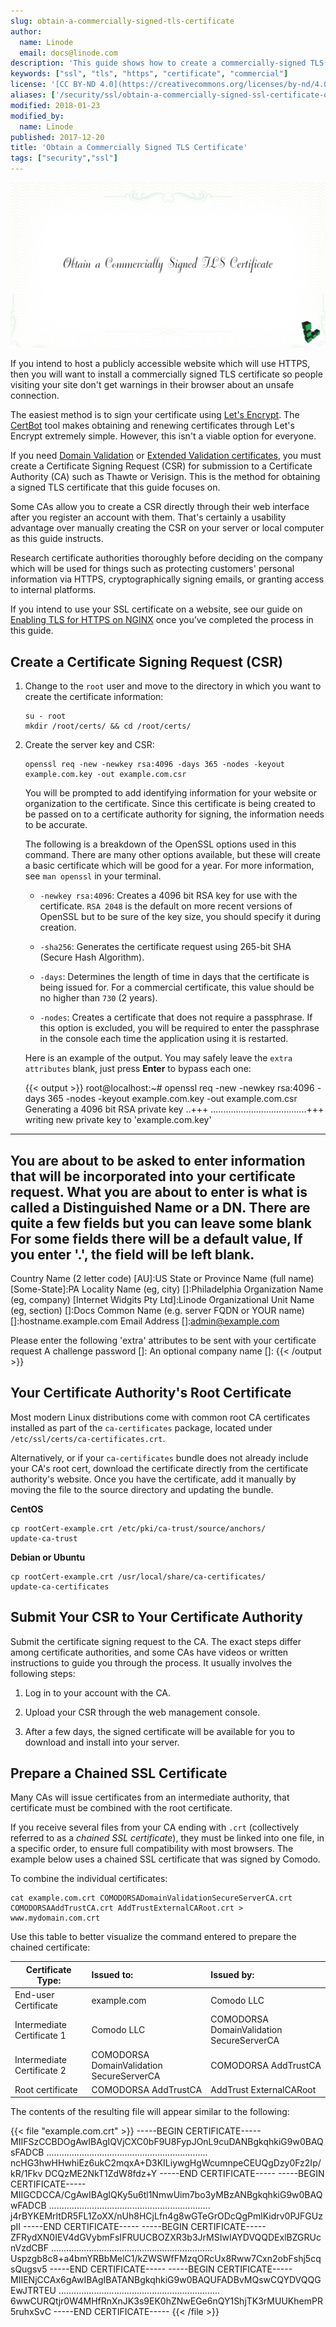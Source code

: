 ```yaml
---
slug: obtain-a-commercially-signed-tls-certificate
author:
  name: Linode
  email: docs@linode.com
description: 'This guide shows how to create a commercially-signed TLS certificate with OpenSSL.'
keywords: ["ssl", "tls", "https", "certificate", "commercial"]
license: '[CC BY-ND 4.0](https://creativecommons.org/licenses/by-nd/4.0)'
aliases: ['/security/ssl/obtain-a-commercially-signed-ssl-certificate-on-centos-and-fedora/','/security/ssl/obtain-a-commercially-signed-ssl-certificate-on-debian-and-ubuntu/','/security/ssl/obtain-a-commercially-signed-tls-certificate/','/security/ssl/obtaining-a-commercial-ssl-certificate/','/security/ssl/obtaining-a-commercially-signed-ssl-certificate/']
modified: 2018-01-23
modified_by:
  name: Linode
published: 2017-12-20
title: 'Obtain a Commercially Signed TLS Certificate'
tags: ["security","ssl"]
---
```


![Obtain a Commercially Signed TLS Certificate](Obtain-a-Commercially-Signed-TLS-Certificate-smg.jpg)

If you intend to host a publicly accessible website which will use HTTPS, then you will want to install a commercially signed TLS certificate so people visiting your site don't get warnings in their browser about an unsafe connection.

The easiest method is to sign your certificate using [Let's Encrypt](https://letsencrypt.org/). The [CertBot](/docs/quick-answers/websites/secure-http-traffic-certbot/) tool makes obtaining and renewing certificates through Let's Encrypt extremely simple. However, this isn't a viable option for everyone.

If you need [Domain Validation](https://en.wikipedia.org/wiki/Domain-validated_certificate) or [Extended Validation certificates](https://en.wikipedia.org/wiki/Extended_Validation_Certificate), you must create a Certificate Signing Request (CSR) for submission to a Certificate Authority (CA) such as Thawte or Verisign. This is the method for obtaining a signed TLS certificate that this guide focuses on.

Some CAs allow you to create a CSR directly through their web interface after you register an account with them. That's certainly a usability advantage over manually creating the CSR on your server or local computer as this guide instructs.

Research certificate authorities thoroughly before deciding on the company which will be used for things such as protecting customers' personal information via HTTPS, cryptographically signing emails, or granting access to internal platforms.

If you intend to use your SSL certificate on a website, see our guide on [Enabling TLS for HTTPS on NGINX](/docs/web-servers/nginx/enable-tls-on-nginx-for-https-connections) once you’ve completed the process in this guide.

## Create a Certificate Signing Request (CSR)

1.  Change to the `root` user and move to the directory in which you want to create the certificate information:

        su - root
        mkdir /root/certs/ && cd /root/certs/

2.  Create the server key and CSR:

        openssl req -new -newkey rsa:4096 -days 365 -nodes -keyout example.com.key -out example.com.csr

    You will be prompted to add identifying information for your website or organization to the certificate. Since this certificate is being created to be passed on to a certificate authority for signing, the information needs to be accurate.

    The following is a breakdown of the OpenSSL options used in this command. There are many other options available, but these will create a basic certificate which will be good for a year. For more information, see `man openssl` in your terminal.

    * `-newkey rsa:4096`: Creates a 4096 bit RSA key for use with the certificate. `RSA 2048` is the default on more recent versions of OpenSSL but to be sure of the key size, you should specify it during creation.

    * `-sha256`: Generates the certificate request using 265-bit SHA (Secure Hash Algorithm).

    * `-days`: Determines the length of time in days that the certificate is being issued for. For a commercial certificate, this value should be no higher than `730` (2 years).

    * `-nodes`: Creates a certificate that does not require a passphrase. If this option is excluded, you will be required to enter the passphrase in the console each time the application using it is restarted.

    Here is an example of the output. You may safely leave the `extra attributes` blank, just press **Enter** to bypass each one:

    {{< output >}}
root@localhost:~# openssl req -new -newkey rsa:4096 -days 365 -nodes -keyout example.com.key -out example.com.csr
Generating a 4096 bit RSA private key
..+++
......................................+++
writing new private key to 'example.com.key'
-----
You are about to be asked to enter information that will be incorporated
into your certificate request.
What you are about to enter is what is called a Distinguished Name or a DN.
There are quite a few fields but you can leave some blank
For some fields there will be a default value,
If you enter '.', the field will be left blank.
-----
Country Name (2 letter code) [AU]:US
State or Province Name (full name) [Some-State]:PA
Locality Name (eg, city) []:Philadelphia
Organization Name (eg, company) [Internet Widgits Pty Ltd]:Linode
Organizational Unit Name (eg, section) []:Docs
Common Name (e.g. server FQDN or YOUR name) []:hostname.example.com
Email Address []:admin@example.com

Please enter the following 'extra' attributes
to be sent with your certificate request
A challenge password []:
An optional company name []:
{{< /output >}}

## Your Certificate Authority's Root Certificate

Most modern Linux distributions come with common root CA certificates installed as part of the `ca-certificates` package, located under `/etc/ssl/certs/ca-certificates.crt`.

Alternatively, or if your `ca-certificates` bundle does not already include your CA's root cert, download the certificate directly from the certificate authority's website. Once you have the certificate, add it manually by moving the file to the source directory and updating the bundle.

**CentOS**

    cp rootCert-example.crt /etc/pki/ca-trust/source/anchors/
    update-ca-trust

**Debian or Ubuntu**

    cp rootCert-example.crt /usr/local/share/ca-certificates/
    update-ca-certificates

## Submit Your CSR to Your Certificate Authority

Submit the certificate signing request to the CA. The exact steps differ among certificate authorities, and some CAs have videos or written instructions to guide you through the process. It usually involves the following steps:

1.  Log in to your account with the CA.

2.  Upload your CSR through the web management console.

3.  After a few days, the signed certificate will be available for you to download and install into your server.

## Prepare a Chained SSL Certificate

Many CAs will issue certificates from an intermediate authority, that certificate must be combined with the root certificate.

If you receive several files from your CA ending with `.crt` (collectively referred to as a *chained SSL certificate*), they must be linked into one file, in a specific order, to ensure full compatibility with most browsers. The example below uses a chained SSL certificate that was signed by Comodo.

To combine the individual certificates:

    cat example.com.crt COMODORSADomainValidationSecureServerCA.crt  COMODORSAAddTrustCA.crt AddTrustExternalCARoot.crt > www.mydomain.com.crt

Use this table to better visualize the command entered to prepare the chained certificate:

| **Certificate Type:**      | **Issued to:**                          | **Issued by:**                             |
|----------------------------|:----------------------------------------|:------------------------------------------ |
| End-user Certificate       | example.com                             | Comodo LLC                                 |
| Intermediate Certificate 1 | Comodo LLC                              | COMODORSA DomainValidation SecureServerCA  |
| Intermediate Certificate 2 | COMODORSA DomainValidation SecureServerCA | COMODORSA AddTrustCA                     |
| Root certificate           | COMODORSA AddTrustCA                     | AddTrust ExternalCARoot                   |

The contents of the resulting file will appear similar to the following:

{{< file "example.com.crt" >}}
-----BEGIN CERTIFICATE-----
MIIFSzCCBDOgAwIBAgIQVjCXC0bF9U8FypJOnL9cuDANBgkqhkiG9w0BAQsFADCB
................................................................
ncHG3hwHHwhiEz6ukC2mqxA+D3KILiywgHgWcumnpeCEUQgDzy0Fz2Ip/kR/1Fkv
DCQzME2NkT1ZdW8fdz+Y
-----END CERTIFICATE-----
-----BEGIN CERTIFICATE-----
MIIGCDCCA/CgAwIBAgIQKy5u6tl1NmwUim7bo3yMBzANBgkqhkiG9w0BAQwFADCB
................................................................
j4rBYKEMrltDR5FL1ZoXX/nUh8HCjLfn4g8wGTeGrODcQgPmlKidrv0PJFGUzpII
-----END CERTIFICATE-----
-----BEGIN CERTIFICATE-----
ZFRydXN0IEV4dGVybmFsIFRUUCBOZXR3b3JrMSIwIAYDVQQDExlBZGRUcnVzdCBF
................................................................
Uspzgb8c8+a4bmYRBbMelC1/kZWSWfFMzqORcUx8Rww7Cxn2obFshj5cqsQugsv5
-----END CERTIFICATE-----
-----BEGIN CERTIFICATE-----
MIIENjCCAx6gAwIBAgIBATANBgkqhkiG9w0BAQUFADBvMQswCQYDVQQGEwJTRTEU
................................................................
6wwCURQtjr0W4MHfRnXnJK3s9EK0hZNwEGe6nQY1ShjTK3rMUUKhemPR5ruhxSvC
-----END CERTIFICATE-----
{{< /file >}}
